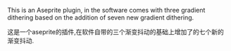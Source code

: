 This is an Aseprite plugin, in the software comes with three gradient dithering based on the addition of seven new gradient dithering.


这是一个aseprite的插件,在软件自带的三个渐变抖动的基础上增加了的七个新的渐变抖动.
